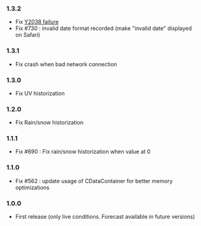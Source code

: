 ### 1.3.2
  * Fix [Y2038 failure](https://en.wikipedia.org/wiki/Year_2038_problem)
  * Fix #730 : invalid date format recorded (make "invalid date" displayed on Safari)

### 1.3.1
  * Fix crash when bad network connection

### 1.3.0
  * Fix UV historization

### 1.2.0
  * Fix Rain/snow historization

### 1.1.1
* Fix #690 : Fix rain/snow historization when value at 0

### 1.1.0
* Fix #562 : update usage of CDataContainer for better memory optimizations

### 1.0.0
* First release (only live conditions. Forecast available in future versions)
